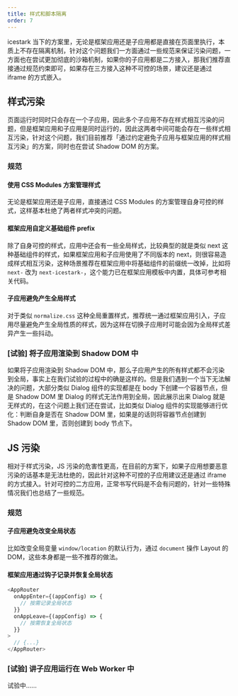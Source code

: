 ```yaml
---
title: 样式和脚本隔离
order: 7
---
```


icestark 当下的方案里，无论是框架应用还是子应用都是直接在页面里执行，本质上不存在隔离机制，针对这个问题我们一方面通过一些规范来保证污染问题，一方面也在尝试更加彻底的沙箱机制，如果你的子应用都是二方接入，那我们推荐直接通过规范约束即可，如果存在三方接入这种不可控的场景，建议还是通过 iframe 的方式嵌入。

## 样式污染

页面运行时同时只会存在一个子应用，因此多个子应用不存在样式相互污染的问题，但是框架应用和子应用是同时运行的，因此这两者中间可能会存在一些样式相互污染，针对这个问题，我们目前推荐「通过约定避免子应用与框架应用的样式相互污染」的方案，同时也在尝试 Shadow DOM 的方案。

### 规范

#### 使用 CSS Modules 方案管理样式

无论是框架应用还是子应用，直接通过 CSS Modules 的方案管理自身可控的样式，这样基本杜绝了两者样式冲突的问题。

#### 框架应用自定义基础组件 prefix

除了自身可控的样式，应用中还会有一些全局样式，比较典型的就是类似 next 这种基础组件的样式，如果框架应用和子应用使用了不同版本的 next，则很容易造成样式相互污染，这种场景推荐在框架应用中将基础组件的前缀统一改掉，比如将 `next-` 改为 `next-icestark-`，这个能力已在框架应用模板中内置，具体可参考相关代码。

#### 子应用避免产生全局样式

对于类似 `normalize.css` 这种全局重置样式，推荐统一通过框架应用引入，子应用尽量避免产生全局性质的样式，因为这样在切换子应用时可能会因为全局样式差异产生一些抖动。

### [试验] 将子应用渲染到 Shadow DOM 中

如果将子应用渲染到 Shadow DOM 中，那么子应用产生的所有样式都不会污染到全局，事实上在我们试验的过程中的确是这样的。但是我们遇到一个当下无法解决的问题，大部分类似 Dialog 组件的实现都是在 body 下创建一个容器节点，但是 Shadow DOM 里 Dialog 的样式无法作用到全局，因此展示出来 Dialog 就是无样式的，在这个问题上我们还在尝试，比如类似 Dialog 组件的实现能够进行优化：判断自身是否在 Shadow DOM 里，如果是的话则将容器节点创建到 Shadow DOM 里，否则创建到 body 节点下。

## JS 污染

相对于样式污染，JS 污染的危害性更高，在目前的方案下，如果子应用想要恶意污染的话基本是无法杜绝的，因此针对这种不可控的子应用建议还是通过 iframe 的方式接入。针对可控的二方应用，正常书写代码是不会有问题的，针对一些特殊情况我们也总结了一些规范。

### 规范

#### 子应用避免改变全局状态

比如改变全局变量 `window/location` 的默认行为，通过 `document` 操作 Layout 的 DOM，这些本身都是一些不推荐的做法。

#### 框架应用通过钩子记录并恢复全局状态

```js
<AppRouter
  onAppEnter={(appConfig) => {
    // 按需记录全局状态
  }}
  onAppLeave={(appConfig) => {
    // 按需恢复全局状态
  }}
>
  // {...}
</AppRouter>
```

### [试验] 讲子应用运行在 Web Worker 中

试验中……